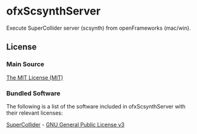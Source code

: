 # ofxScsynthServer

Execute SuperCollider server (scsynth) from openFrameworks (mac/win).

## License

### Main Source

[The MIT License (MIT)](https://opensource.org/licenses/MIT)

### Bundled Software

The following is a list of the software included in ofxScsynthServer with their relevant licenses:

[SuperCollider](http://supercollider.github.io/) - [GNU General Public License v3](https://www.gnu.org/licenses/gpl-3.0.html)
